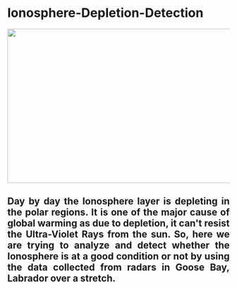 # Ionosphere-Depletion-Detection

<img src="https://user-images.githubusercontent.com/91028101/233972532-7b316c11-773a-4a91-ad72-dc4253fd2748.gif"  width="1100" height="350">

## <p align="justify">Day by day the Ionosphere layer is depleting in the polar regions. It is one of the major cause of global warming as due to depletion, it can't resist the Ultra-Violet Rays from the sun. So, here we are trying to analyze and detect whether the Ionosphere is at a good condition or not by using the data collected from radars in Goose Bay, Labrador over a stretch.</p>
